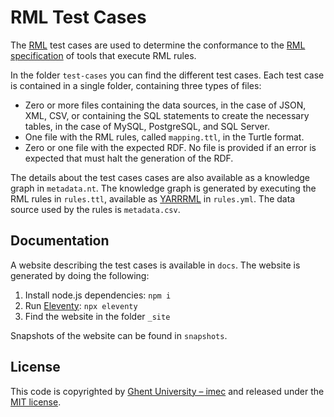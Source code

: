 # RML Test Cases

The [RML](http://rml.io/) test cases are used to determine the conformance to the [RML specification](http://rml.io/spec.html) of tools that execute RML rules.

In the folder `test-cases` you can find the different test cases.
Each test case is contained in a single folder, containing three types of files:

- Zero or more files containing the data sources, in the case of JSON, XML, CSV, or 
containing the SQL statements to create the necessary tables, in the case of MySQL, PostgreSQL, and SQL Server. 
- One file with the RML rules, called `mapping.ttl`, in the Turtle format.
- Zero or one file with the expected RDF. No file is provided if an error is expected that must halt the generation of the RDF.

The details about the test cases cases are also available as a knowledge graph in `metadata.nt`.
The knowledge graph is generated by executing the RML rules in `rules.ttl`, available as [YARRRML](https://w3id.org/yarrrml) in `rules.yml`.
The data source used by the rules is `metadata.csv`.

## Documentation

A website describing the test cases is available in `docs`.
The website is generated by doing the following:

1. Install node.js dependencies: `npm i`
2. Run [Eleventy](http://11ty.io/): `npx eleventy`
3. Find the website in the folder `_site`

Snapshots of the website can be found in `snapshots`.

## License
This code is copyrighted by [Ghent University – imec](http://idlab.ugent.be/) and released under the [MIT license](http://opensource.org/licenses/MIT).
